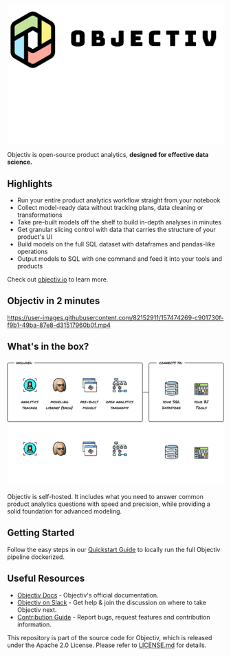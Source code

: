 ![Objectiv Logo](./assets/img/logo-objectiv-large.svg#gh-light-mode-only "Objectiv Logo")
![Objectiv Logo](./assets/img/logo-objectiv-large-dark.svg#gh-dark-mode-only "Objectiv Logo")

Objectiv is open-source product analytics, **designed for effective data science.**

## Highlights
* Run your entire product analytics workflow straight from your notebook
* Collect model-ready data without tracking plans, data cleaning or transformations
* Take pre-built models off the shelf to build in-depth analyses in minutes
* Get granular slicing control with data that carries the structure of your product's UI
* Build models on the full SQL dataset with dataframes and pandas-like operations
* Output models to SQL with one command and feed it into your tools and products

Check out [objectiv.io](https://www.objectiv.io) to learn more.

## Objectiv in 2 minutes

https://user-images.githubusercontent.com/82152911/157474269-c901730f-f9b1-49ba-87e8-d31517960b0f.mp4

## What's in the box?
![Objectiv Stack](./assets/img/objectiv-stack.svg#gh-light-mode-only "Objectiv Stack")
![Objectiv Stack](./assets/img/objectiv-stack-dark.svg#gh-dark-mode-only "Objectiv Stack")

Objectiv is self-hosted. It includes what you need to answer common product analytics questions with speed and precision, while
providing a solid foundation for advanced modeling. 

## Getting Started

Follow the easy steps in our [Quickstart Guide](https://objectiv.io/docs/home/quickstart-guide) to locally run the full Objectiv pipeline dockerized.

## Useful Resources

* [Objectiv Docs](https://www.objectiv.io/docs) - Objectiv's official documentation.
* [Objectiv on Slack](https://join.slack.com/t/objectiv-io/shared_invite/zt-u6xma89w-DLDvOB7pQer5QUs5B_~5pg) - Get help & join the discussion on where to take Objectiv next.
* [Contribution Guide](https://www.objectiv.io/docs/home/the-project/contribute) - Report bugs, request features and contribution information.


This repository is part of the source code for Objectiv, which is released under the Apache 2.0 License. Please refer to [LICENSE.md](LICENSE.md) for details. 
